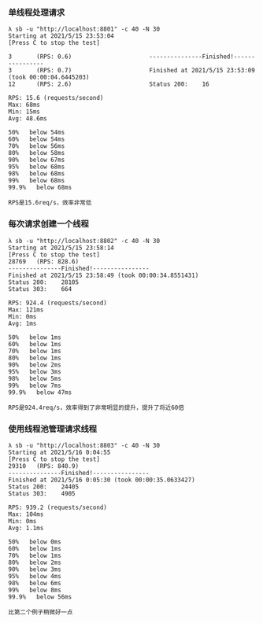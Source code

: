 ### 单线程处理请求
    λ sb -u "http://localhost:8801" -c 40 -N 30
    Starting at 2021/5/15 23:53:04
    [Press C to stop the test]
    
    3       (RPS: 0.6)                      ---------------Finished!----------------
    3       (RPS: 0.7)                      Finished at 2021/5/15 23:53:09 (took 00:00:04.6445203)
    12      (RPS: 2.6)                      Status 200:    16
    
    RPS: 15.6 (requests/second)
    Max: 68ms
    Min: 15ms
    Avg: 48.6ms
    
    50%   below 54ms
    60%   below 54ms
    70%   below 56ms
    80%   below 58ms
    90%   below 67ms
    95%   below 68ms
    98%   below 68ms
    99%   below 68ms
    99.9%   below 68ms

    RPS是15.6req/s，效率非常低

### 每次请求创建一个线程
    λ sb -u "http://localhost:8802" -c 40 -N 30
    Starting at 2021/5/15 23:58:14
    [Press C to stop the test]
    28769   (RPS: 828.6)
    ---------------Finished!----------------
    Finished at 2021/5/15 23:58:49 (took 00:00:34.8551431)
    Status 200:    28105
    Status 303:    664
    
    RPS: 924.4 (requests/second)
    Max: 121ms
    Min: 0ms
    Avg: 1ms
    
    50%   below 1ms
    60%   below 1ms
    70%   below 1ms
    80%   below 1ms
    90%   below 2ms
    95%   below 3ms
    98%   below 5ms
    99%   below 7ms
    99.9%   below 47ms

    RPS是924.4req/s，效率得到了非常明显的提升，提升了将近60倍

### 使用线程池管理请求线程
    λ sb -u "http://localhost:8803" -c 40 -N 30
    Starting at 2021/5/16 0:04:55
    [Press C to stop the test]
    29310   (RPS: 840.9)
    ---------------Finished!----------------
    Finished at 2021/5/16 0:05:30 (took 00:00:35.0633427)
    Status 200:    24405
    Status 303:    4905
    
    RPS: 939.2 (requests/second)
    Max: 104ms
    Min: 0ms
    Avg: 1.1ms
    
    50%   below 0ms
    60%   below 1ms
    70%   below 1ms
    80%   below 2ms
    90%   below 3ms
    95%   below 4ms
    98%   below 6ms
    99%   below 8ms
    99.9%   below 56ms

    比第二个例子稍微好一点
